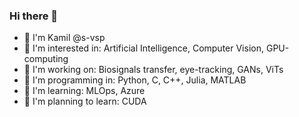 ### Hi there 👋

- 🦄 I'm Kamil @s-vsp
- 🦘 I'm interested in: Artificial Intelligence, Computer Vision, GPU-computing
- 🦜 I'm working on: Biosignals transfer, eye-tracking, GANs, ViTs
- 🐬 I'm programming in: Python, C, C++, Julia, MATLAB
- 🦚 I'm learning: MLOps, Azure
- 🐪 I'm planning to learn: CUDA
